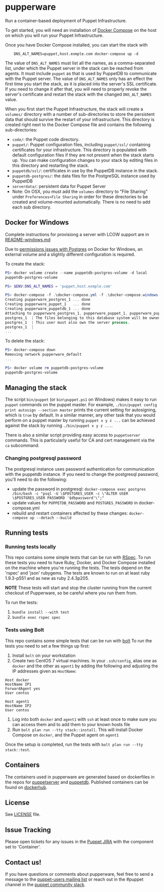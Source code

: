 
# pupperware

Run a container-based deployment of Puppet Infrastructure.

To get started, you will need an installation of
[Docker Compose](https://docs.docker.com/compose/install/) on the host on
which you will run your Puppet Infrastructure.

Once you have Docker Compose installed, you can start the stack with
```
    DNS_ALT_NAMES=puppet,host.exmple.com docker-compose up -d
```

The value of `DNS_ALT_NAMES` must list all the names, as a comma-separated
list, under which the Puppet server in the stack can be reached from
agents. It must include `puppet` as that is used by PuppetDB to communicate
with the Puppet server. The value of `DNS_ALT_NAMES` only has an effect the
first time you start the stack, as it is placed into the server's SSL
certificate. If you need to change it after that, you will need to properly
revoke the server's certificate and restart the stack with the changed
`DNS_ALT_NAMES` value.

When you first start the Puppet Infrastructure, the stack will create a
`volumes/` directory with a number of sub-directories to store the
persistent data that should survive the restart of your infrastructure. This
directory is created right next to the Docker Compose file and contains the
following sub-directories:

* `code/`: the Puppet code directory.
* `puppet/`: Puppet configuration files, including `puppet/ssl/` containing
certificates for your infrastructure. This directory is populated with
default configuration files if they are not present when the stack starts
up. You can make configuration changes to your stack by editing files in
this directory and restarting the stack.
* `puppetdb/ssl/`: certificates in use by the PuppetDB instance in the
  stack.
* `puppetdb-postgres/`: the data files for the PostgreSQL instance used by
PuppetDB
* `serverdata/`: persistent data for Puppet Server
* Note: On OSX, you must add the `volumes` directory to "File Sharing" under
  `Preferences>File Sharing` in order for these directories to be created
  and volume-mounted automatically. There is no need to add each sub directory.

## Docker for Windows

Complete instructions for provisiong a server with LCOW support are in [README-windows.md](./README-windows.md)

Due to [permissions issues with Postgres](https://forums.docker.com/t/trying-to-get-postgres-to-work-on-persistent-windows-mount-two-issues/12456/4) on Docker for Windows, an external volume and a slightly different configuration is required.

To create the stack:

``` powershell
PS> docker volume create --name puppetdb-postgres-volume -d local
puppetdb-postgres-volume

PS> $ENV:DNS_ALT_NAMES = 'puppet,host.exmple.com'

PS> docker-compose -f .\docker-compose.yml -f .\docker-compose.windows.yml up
Creating pupperware_postgres_1 ... done
Creating pupperware_puppet_1   ... done
Creating pupperware_puppetdb_1 ... done
Attaching to pupperware_postgres_1, pupperware_puppet_1, pupperware_puppetdb_1
postgres_1  | The files belonging to this database system will be owned by user "postgres".
postgres_1  | This user must also own the server process.
postgres_1  |
...
```

To delete the stack:

``` powershell
PS> docker-compose down
Removing network pupperware_default
...

PS> docker volume rm puppetdb-postgres-volume
puppetdb-postgres-volume
```

## Managing the stack

The script `bin/puppet` (or `bin\puppet.ps1` on Windows) makes it easy to run `puppet` commands on the
puppet master. For example, `./bin/puppet config print autosign --section
master` prints the current setting for autosigning, which is `true` by
default. In a similar manner, any other task that you would perform on a
puppet master by running `puppet x y z ...` can be achieved against the
stack by running `./bin/puppet x y z ...`.

There is also a similar script providing easy access to `puppetserver` commands. This is particularly
useful for CA and cert management via the `ca` subcommand.

### Changing postgresql password

The postgresql instance uses password authentication for communication with the
puppetdb instance. If you need to change the postgresql password, you'll need to
do the following:
* update the password in postgresql: `docker-compose exec postgres /bin/bash -c "psql -U \$POSTGRES_USER -c \"ALTER USER \$POSTGRES_USER PASSWORD '$dbpassword'\";"`
* update values for `PUPPETDB_PASSWORD` and `POSTGRES_PASSWORD` in docker-compose.yml
* rebuild and restart containers affected by these changes: `docker-compose up --detach --build`

## Running tests

### Running tests locally
This repo contains some simple tests that can be run with [RSpec](http://rspec.info).
To run these tests you need to have Ruby, Docker, and Docker Compose installed on the
machine where you're running the tests. The tests depend on the 'rspec' and 'json'
rubygems. The tests are known to run on at least ruby 1.9.3-p551 and as new as
ruby 2.4.3p205.

**NOTE** These tests will start and stop the cluster
running from the current checkout of Pupperware, so be careful where you run them
from.

To run the tests:
1. `bundle install --with test`
2. `bundle exec rspec spec`

### Tests using Bolt
This repo contains some simple tests that can be run with
[bolt](https://puppet.com/docs/bolt/0.x/bolt.html) To run the tests you
need to set a few things up first:

1. Install `bolt` on your workstation
1. Create two CentOS 7 virtual machines. In your `.ssh/config`, alias one
as `docker` and the other as `agent1` by adding the following and adjusting
the IP addresses given as `HostName`:
```
Host docker
HostName IP1
ForwardAgent yes
User centos

Host agent1
HostName IP2
User centos
```
1. Log into both `docker` and `agent1` with `ssh` at least once to make
sure you can access them and to add them to your known hosts file
1. Run `bolt plan run --tty stack::install`. This will install Docker
Compose on `docker`, and the Puppet agent on `agent1`

Once the setup is completed, run the tests with `bolt plan run --tty
stack::test`.

## Containers

The containers used in pupperware are generated based on dockerfiles in the
repos for [puppetserver](https://github.com/puppetlabs/puppetserver/tree/master/docker)
and [puppetdb](https://github.com/puppetlabs/puppetdb/tree/master/docker).
Published containers can be found on [dockerhub](https://hub.docker.com/u/puppet).

## License

See [LICENSE](LICENSE) file.

## Issue Tracking

Please open tickets for any issues in the [Puppet JIRA](https://tickets.puppetlabs.com/browse/CPR)
with the component set to 'Container'.

## Contact us!

If you have questions or comments about pupperware, feel free to send a message
to the [puppet-users mailing list](https://groups.google.com/forum/#!forum/puppet-users)
or reach out in the #puppet channel in the [puppet community slack](https://slack.puppet.com/).
